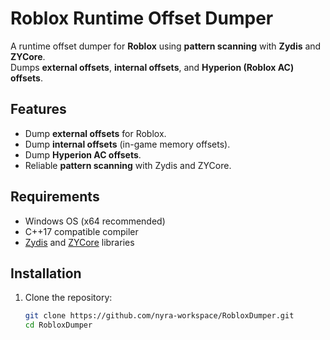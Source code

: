 # Roblox Runtime Offset Dumper

A runtime offset dumper for **Roblox** using **pattern scanning** with **Zydis** and **ZYCore**.  
Dumps **external offsets**, **internal offsets**, and **Hyperion (Roblox AC) offsets**.

## Features

- Dump **external offsets** for Roblox.
- Dump **internal offsets** (in-game memory offsets).
- Dump **Hyperion AC offsets**.
- Reliable **pattern scanning** with Zydis and ZYCore.

## Requirements

- Windows OS (x64 recommended)
- C++17 compatible compiler
- [Zydis](https://github.com/zyantific/zydis) and [ZYCore](https://github.com/zyantific/zycore) libraries

## Installation

1. Clone the repository:
   ```bash
   git clone https://github.com/nyra-workspace/RobloxDumper.git
   cd RobloxDumper

